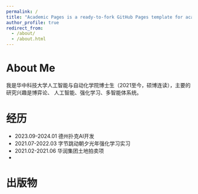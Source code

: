 ```yaml
---
permalink: /
title: "Academic Pages is a ready-to-fork GitHub Pages template for academic personal websites"
author_profile: true
redirect_from: 
  - /about/
  - /about.html
---
```




# About Me
我是华中科技大学人工智能与自动化学院博士生（2021至今，硕博连读），主要的研究兴趣是博弈论、 人工智能、强化学习、多智能体系统。
# 经历

* 2023.09-2024.01 德州扑克AI开发
* 2021.07-2022.03 字节跳动朝夕光年强化学习实习
* 2021.02-2021.06 华润集团土地拍卖项
* 
# 出版物